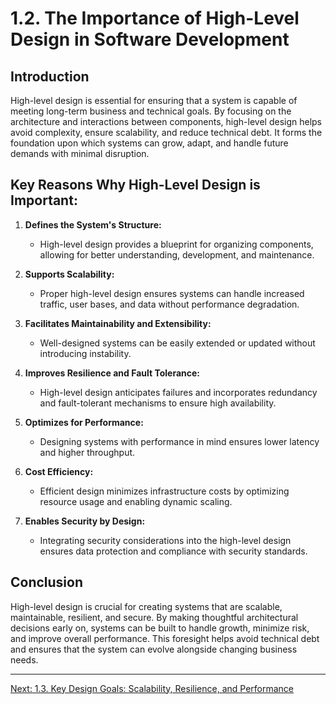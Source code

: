 # 1.2. The Importance of High-Level Design in Software Development

## Introduction

High-level design is essential for ensuring that a system is capable of meeting long-term business and technical goals. By focusing on the architecture and interactions between components, high-level design helps avoid complexity, ensure scalability, and reduce technical debt. It forms the foundation upon which systems can grow, adapt, and handle future demands with minimal disruption.

## Key Reasons Why High-Level Design is Important:

1. **Defines the System's Structure:** 
   - High-level design provides a blueprint for organizing components, allowing for better understanding, development, and maintenance.
  
2. **Supports Scalability:** 
   - Proper high-level design ensures systems can handle increased traffic, user bases, and data without performance degradation.

3. **Facilitates Maintainability and Extensibility:** 
   - Well-designed systems can be easily extended or updated without introducing instability.

4. **Improves Resilience and Fault Tolerance:** 
   - High-level design anticipates failures and incorporates redundancy and fault-tolerant mechanisms to ensure high availability.

5. **Optimizes for Performance:** 
   - Designing systems with performance in mind ensures lower latency and higher throughput.

6. **Cost Efficiency:** 
   - Efficient design minimizes infrastructure costs by optimizing resource usage and enabling dynamic scaling.

7. **Enables Security by Design:** 
   - Integrating security considerations into the high-level design ensures data protection and compliance with security standards.

## Conclusion

High-level design is crucial for creating systems that are scalable, maintainable, resilient, and secure. By making thoughtful architectural decisions early on, systems can be built to handle growth, minimize risk, and improve overall performance. This foresight helps avoid technical debt and ensures that the system can evolve alongside changing business needs.

---

[Next: 1.3. Key Design Goals: Scalability, Resilience, and Performance](./section_1_3.md)
